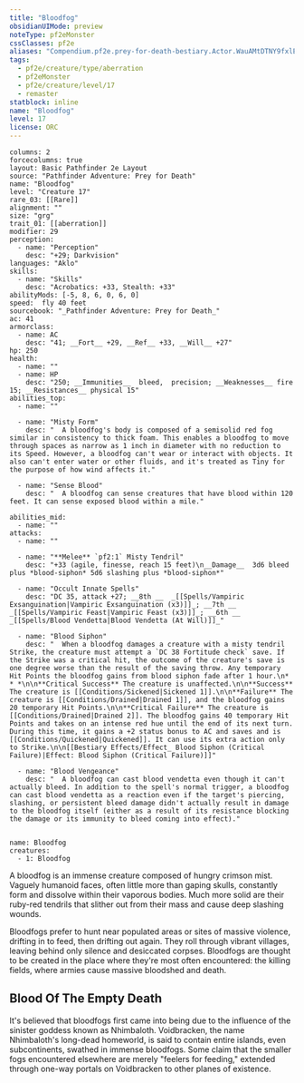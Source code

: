 ```yaml
---
title: "Bloodfog"
obsidianUIMode: preview
noteType: pf2eMonster
cssClasses: pf2e
aliases: "Compendium.pf2e.prey-for-death-bestiary.Actor.WauAMtDTNY9fxlER" 
tags:
  - pf2e/creature/type/aberration
  - pf2eMonster
  - pf2e/creature/level/17
  - remaster
statblock: inline
name: "Bloodfog"
level: 17
license: ORC
---
```


```statblock
columns: 2
forcecolumns: true
layout: Basic Pathfinder 2e Layout
source: "Pathfinder Adventure: Prey for Death"
name: "Bloodfog"
level: "Creature 17"
rare_03: [[Rare]]
alignment: ""
size: "grg"
trait_01: [[aberration]]
modifier: 29
perception:
  - name: "Perception"
    desc: "+29; Darkvision"
languages: "Aklo"
skills:
  - name: "Skills"
    desc: "Acrobatics: +33, Stealth: +33"
abilityMods: [-5, 8, 6, 0, 6, 0]
speed:  fly 40 feet
sourcebook: "_Pathfinder Adventure: Prey for Death_"
ac: 41
armorclass:
  - name: AC
    desc: "41; __Fort__ +29, __Ref__ +33, __Will__ +27"
hp: 250
health:
  - name: ""
  - name: HP
    desc: "250; __Immunities__  bleed,  precision; __Weaknesses__ fire 15; __Resistances__ physical 15"
abilities_top:
  - name: ""

  - name: "Misty Form"
    desc: "  A bloodfog's body is composed of a semisolid red fog similar in consistency to thick foam. This enables a bloodfog to move through spaces as narrow as 1 inch in diameter with no reduction to its Speed. However, a bloodfog can't wear or interact with objects. It also can't enter water or other fluids, and it's treated as Tiny for the purpose of how wind affects it."

  - name: "Sense Blood"
    desc: "  A bloodfog can sense creatures that have blood within 120 feet. It can sense exposed blood within a mile."

abilities_mid:
  - name: ""
attacks:
  - name: ""

  - name: "**Melee** `pf2:1` Misty Tendril"
    desc: "+33 (agile, finesse, reach 15 feet)\n__Damage__  3d6 bleed plus *blood-siphon* 5d6 slashing plus *blood-siphon*"

  - name: "Occult Innate Spells"
    desc: "DC 35, attack +27; __8th __  _[[Spells/Vampiric Exsanguination|Vampiric Exsanguination (x3)]]_; __7th __  _[[Spells/Vampiric Feast|Vampiric Feast (x3)]]_; __6th __  _[[Spells/Blood Vendetta|Blood Vendetta (At Will)]]_"

  - name: "Blood Siphon"
    desc: "  When a bloodfog damages a creature with a misty tendril Strike, the creature must attempt a `DC 38 Fortitude check` save. If the Strike was a critical hit, the outcome of the creature's save is one degree worse than the result of the saving throw. Any temporary Hit Points the bloodfog gains from blood siphon fade after 1 hour.\n* * *\n\n**Critical Success** The creature is unaffected.\n\n**Success** The creature is [[Conditions/Sickened|Sickened 1]].\n\n**Failure** The creature is [[Conditions/Drained|Drained 1]], and the bloodfog gains 20 temporary Hit Points.\n\n**Critical Failure** The creature is [[Conditions/Drained|Drained 2]]. The bloodfog gains 40 temporary Hit Points and takes on an intense red hue until the end of its next turn. During this time, it gains a +2 status bonus to AC and saves and is [[Conditions/Quickened|Quickened]]. It can use its extra action only to Strike.\n\n[[Bestiary Effects/Effect_ Blood Siphon (Critical Failure)|Effect: Blood Siphon (Critical Failure)]]"

  - name: "Blood Vengeance"
    desc: "  A bloodfog can cast blood vendetta even though it can't actually bleed. In addition to the spell's normal trigger, a bloodfog can cast blood vendetta as a reaction even if the target's piercing, slashing, or persistent bleed damage didn't actually result in damage to the bloodfog itself (either as a result of its resistance blocking the damage or its immunity to bleed coming into effect)."
 
```

```encounter-table
name: Bloodfog
creatures:
  - 1: Bloodfog
```



A bloodfog is an immense creature composed of hungry crimson mist. Vaguely humanoid faces, often little more than gaping skulls, constantly form and dissolve within their vaporous bodies. Much more solid are their ruby-red tendrils that slither out from their mass and cause deep slashing wounds.

Bloodfogs prefer to hunt near populated areas or sites of massive violence, drifting in to feed, then drifting out again. They roll through vibrant villages, leaving behind only silence and desiccated corpses. Bloodfogs are thought to be created in the place where they're most often encountered: the killing fields, where armies cause massive bloodshed and death.

## Blood Of The Empty Death

It's believed that bloodfogs first came into being due to the influence of the sinister goddess known as Nhimbaloth. Voidbracken, the name Nhimbaloth's long-dead homeworld, is said to contain entire islands, even subcontinents, swathed in immense bloodfogs. Some claim that the smaller fogs encountered elsewhere are merely "feelers for feeding," extended through one-way portals on Voidbracken to other planes of existence.
